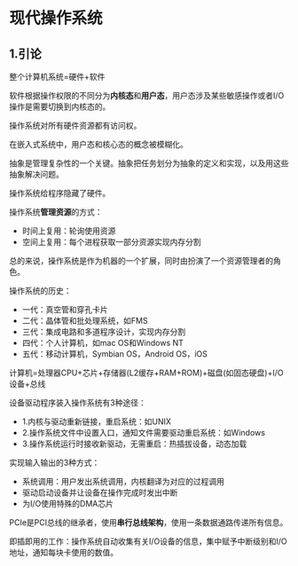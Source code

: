 # **现代操作系统**

## 1.引论

整个计算机系统=硬件+软件

软件根据操作权限的不同分为**内核态**和**用户态**，用户态涉及某些敏感操作或者I/O操作是需要切换到内核态的。

操作系统对所有硬件资源都有访问权。

在嵌入式系统中，用户态和核心态的概念被模糊化。

抽象是管理复杂性的一个关键。抽象把任务划分为抽象的定义和实现，以及用这些抽象解决问题。

操作系统给程序隐藏了硬件。

操作系统**管理资源**的方式：

- 时间上复用：轮询使用资源
- 空间上复用：每个进程获取一部分资源实现内存分割

总的来说，操作系统是作为机器的一个扩展，同时由扮演了一个资源管理者的角色。

操作系统的历史：

- 一代：真空管和穿孔卡片
- 二代：晶体管和批处理系统，如FMS
- 三代：集成电路和多道程序设计，实现内存分割
- 四代：个人计算机，如mac OS和Windows NT
- 五代：移动计算机，Symbian OS，Android OS，iOS

计算机=处理器CPU+芯片+存储器(L2缓存+RAM+ROM)+磁盘(如固态硬盘)+I/O设备+总线

设备驱动程序装入操作系统有3种途径：

- 1.内核与驱动重新链接，重启系统：如UNIX
- 2.操作系统文件中设置入口，通知文件需要驱动重启系统：如Windows
- 3.操作系统运行时接收新驱动，无需重启：热插拔设备，动态加载

实现输入输出的3种方式：

- 系统调用：用户发出系统调用，内核翻译为对应的过程调用
- 驱动启动设备并让设备在操作完成时发出中断
- 为I/O使用特殊的DMA芯片

PCIe是PCI总线的继承者，使用**串行总线架构**，使用一条数据通路传递所有信息。

即插即用的工作：操作系统自动收集有关I/O设备的信息，集中赋予中断级别和I/O地址，通知每块卡使用的数值。